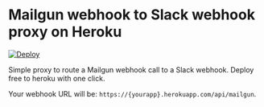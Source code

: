 # Mailgun webhook to Slack webhook proxy on Heroku

[![Deploy](https://www.herokucdn.com/deploy/button.svg)](https://heroku.com/deploy?template=https://github.com/Label305/heroku-slack-mailgun)

Simple proxy to route a Mailgun webhook call to a Slack webhook. Deploy free to heroku with one click.

Your webhook URL will be: `https://{yourapp}.herokuapp.com/api/mailgun`.